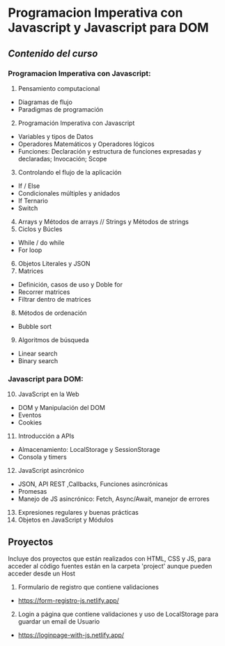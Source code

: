 # Programacion Imperativa con Javascript y Javascript para DOM

## _Contenido del curso_

### Programacion Imperativa con Javascript:

1. Pensamiento computacional
- Diagramas de flujo
- Paradigmas de programación
2. Programación Imperativa con Javascript
- Variables y tipos de Datos
- Operadores Matemáticos y Operadores lógicos
- Funciones:
    Declaración y estructura de funciones expresadas y declaradas;
    Invocación;
    Scope
3. Controlando el flujo de la aplicación
- If / Else
- Condicionales múltiples y anidados
- If Ternario
- Switch
4. Arrays y Métodos de arrays // Strings y Métodos de strings
5. Ciclos y Búcles
- While / do while
- For loop
6. Objetos Literales y JSON
7. Matrices
- Definición, casos de uso y Doble for
- Recorrer matrices
- Filtrar dentro de matrices
8. Métodos de ordenación
- Bubble sort
9. Algoritmos de búsqueda
- Linear search
- Binary search

### Javascript para DOM:

10. JavaScript en la Web
- DOM y Manipulación del DOM
- Eventos
- Cookies
11. Introducción a APIs
- Almacenamiento: LocalStorage y SessionStorage
- Consola y timers
12. JavaScript asincrónico
- JSON, API REST ,Callbacks, Funciones asincrónicas
- Promesas
- Manejo de JS asincrónico: Fetch, Async/Await, manejor de errores
13. Expresiones regulares y buenas prácticas
14. Objetos en JavaScript y Módulos

## Proyectos
Incluye dos proyectos que están realizados con HTML, CSS y JS, para acceder al código fuentes están en la carpeta 'project' aunque pueden acceder desde un Host

1. Formulario de registro que contiene validaciones
- https://form-registro-js.netlify.app/
2. Login a página que contiene validaciones y uso de LocalStorage para guardar un email de Usuario
- https://loginpage-with-js.netlify.app/
